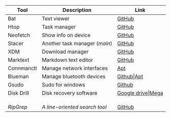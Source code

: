 | Tool       | Description                   | Link                                                                                                                                                                                     |
| ---------- | ----------------------------- | ---------------------------------------------------------------------------------------------------------------------------------------------------------------------------------------- |
| Bat        | Text viewer                   | [GitHub](https://github.com/sharkdp/bat)                                                                                                                                                 |
| Htop       | Task manager                  | [GitHub](https://github.com/htop-dev/htop)                                                                                                                                               |
| Neofetch   | Show info on device           | [GitHub](https://github.com/dylanaraps/neofetch)                                                                                                                                         |
| Stacer     | Another task manager (*main*) | [GitHub](https://github.com/oguzhaninan/Stacer)                                                                                                                                          |
| XDM        | Download manager              | [GitHub](https://github.com/subhra74/xdm)                                                                                                                                                |
| Marktext   | Markdown text editor          | [GitHub](https://github.com/marktext/marktext)                                                                                                                                           |
| Connmanctl | Manage network interfaces     | [Apt](https://packages.debian.org/bookworm/connman)                                                                                                                                      |
| Blueman    | Manage bluetooth devices      | [Github](https://github.com/blueman-project/blueman?tab=readme-ov-file)\|[Apt](https://packages.debian.org/bookworm/blueman)                                                             |
| Gsudo      | Sudo for windows              | [Github](https://github.com/gerardog/gsudo)                                                                                                                                              |
| Disk Drill | Disk recovery software        | [Google drive](https://drive.google.com/file/d/1ztaaO9CBkXhGeojjeinbPzfPYUiEyDf2/view?usp=drive_link)\|[Mega](https://mega.nz/file/eZVWxKwS#e0A6pGnHLqJAh9SlSbH2qkYjr3SRxMNht3gSb_aHMsU) |
|            |                               |                                                                                                                                                                                          |
|            |                               |                                                                                                                                                                                          |
|            |                               |                                                                                                                                                                                          |
| *RipGrep*  | *A line-oriented search tool* | [GitHub](https://github.com/BurntSushi/ripgrep)                                                                                                                                          |
